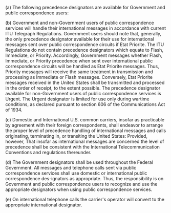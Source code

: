 (a) The following precedence designators are available for Government and public correspondence users:

(b) Government and non-Government users of public correspondence services will handle their international messages in accordance with current ITU Telegraph Regulations. Government users should note that, generally, the only precedence designator available for their use for international messages sent over public correspondence circuits if Etat Priorite. The ITU Regulations do not contain precedence designators which equate to Flash, Immediate, or Priority. Accordingly, Government messages whether Flash, Immediate, or Priority precedence when sent over international public correspondence circuits will be handled as Etat Priorite messages. Thus, Priority messages will receive the same treatment in transmission and processing as Immediate or Flash messages. Conversely, Etat Priorite messages received in the United States shall be transmitted and processed in the order of receipt, to the extent possible. The precedence designator available for non-Government users of public correspondence services is Urgent. The Urgent designator is limited for use only during wartime conditions, as declared pursuant to section 606 of the Communications Act of 1934.

(c) Domestic and International U.S. common carriers, insofar as practicable by agreement with their foreign correspondents, shall endeavor to arrange the proper level of precedence handling of international messages and calls originating, terminating in, or transiting the United States: Provided, however, That insofar as international messages are concerned the level of precedence shall be consistent with the International Telecommunication Conventions and regulations thereunder.

(d) The Government designators shall be used throughout the Federal Government. All messages and telephone calls sent via public correspondence services shall use domestic or international public correspondence des-ignators as appropriate. Thus, the responsibility is on Government and public correspondence users to recognize and use the appropriate designators when using public correspondence services.

(e) On international telephone calls the carrier's operator will convert to the appropriate international designator.


